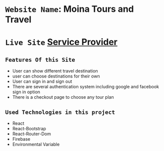 # `Website Name`: Moina Tours and Travel
# `Live Site` [Service Provider](https://service-provider7.web.app/) 

## `Features Of this Site`
* User can show different travel destination
* user can choose destinations for their own
* User can sign in and sign out
* There are several authentication system including google and facebook sign in option
* There is a checkout page to choose any tour plan


## `Used Technologies in this project`
* React
* React-Bootstrap
* React-Router-Dom
* Firebase
* Environmental Variable 

